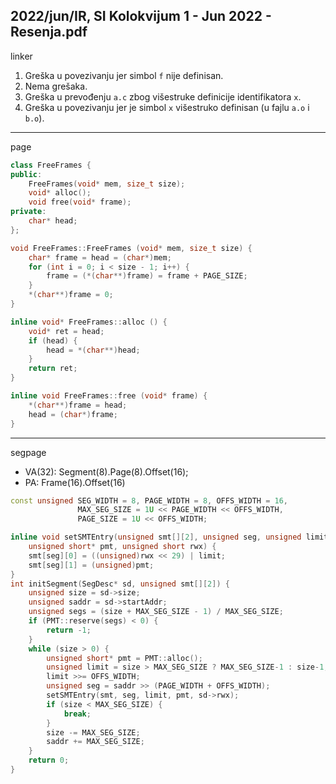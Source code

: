 2022/jun/IR, SI Kolokvijum 1 - Jun 2022 - Resenja.pdf
--------------------------------------------------------------------------------
linker

1. Greška u povezivanju jer simbol `f` nije definisan.
2. Nema grešaka.
3. Greška u prevođenju `a.c` zbog višestruke definicije identifikatora `x`.
4. Greška u povezivanju jer je simbol `x` višestruko definisan (u fajlu `a.o` i `b.o`).

--------------------------------------------------------------------------------
page
```cpp
class FreeFrames {
public:
    FreeFrames(void* mem, size_t size);
    void* alloc();
    void free(void* frame);
private:
    char* head;
};

void FreeFrames::FreeFrames (void* mem, size_t size) {
    char* frame = head = (char*)mem;
    for (int i = 0; i < size - 1; i++) {
        frame = (*(char**)frame) = frame + PAGE_SIZE;
    }
    *(char**)frame = 0;
}

inline void* FreeFrames::alloc () {
    void* ret = head;
    if (head) {
        head = *(char**)head;
    }
    return ret;
}

inline void FreeFrames::free (void* frame) {
    *(char**)frame = head;
    head = (char*)frame;
}
```

--------------------------------------------------------------------------------
segpage
- VA(32): Segment(8).Page(8).Offset(16);
- PA: Frame(16).Offset(16)

```cpp
const unsigned SEG_WIDTH = 8, PAGE_WIDTH = 8, OFFS_WIDTH = 16,
               MAX_SEG_SIZE = 1U << PAGE_WIDTH << OFFS_WIDTH,
               PAGE_SIZE = 1U << OFFS_WIDTH;

inline void setSMTEntry(unsigned smt[][2], unsigned seg, unsigned limit,
    unsigned short* pmt, unsigned short rwx) {
    smt[seg][0] = ((unsigned)rwx << 29) | limit;
    smt[seg][1] = (unsigned)pmt;
}
int initSegment(SegDesc* sd, unsigned smt[][2]) {
    unsigned size = sd->size;
    unsigned saddr = sd->startAddr;
    unsigned segs = (size + MAX_SEG_SIZE - 1) / MAX_SEG_SIZE;
    if (PMT::reserve(segs) < 0) {
        return -1;
    }
    while (size > 0) {
        unsigned short* pmt = PMT::alloc();
        unsigned limit = size > MAX_SEG_SIZE ? MAX_SEG_SIZE-1 : size-1;
        limit >>= OFFS_WIDTH;
        unsigned seg = saddr >> (PAGE_WIDTH + OFFS_WIDTH);
        setSMTEntry(smt, seg, limit, pmt, sd->rwx);
        if (size < MAX_SEG_SIZE) {
            break;
        }
        size -= MAX_SEG_SIZE;
        saddr += MAX_SEG_SIZE;
    }
    return 0;
}
```
